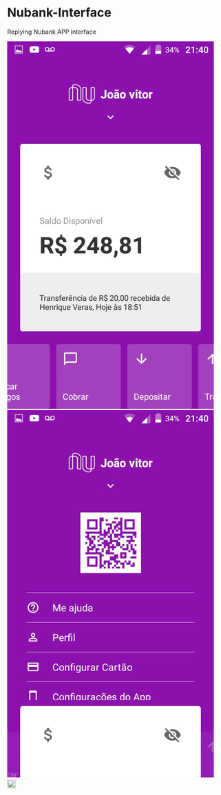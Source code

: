 # Nubank-Interface
Replying Nubank APP interface

![Screenshot](/screenshots/home.jpeg "Main page")
![Screenshot](/screenshots/settings.jpeg "Settings page")
 <img src="../screenshots/settings.jpeg" align="middle" width="20%" height="20%"/>
